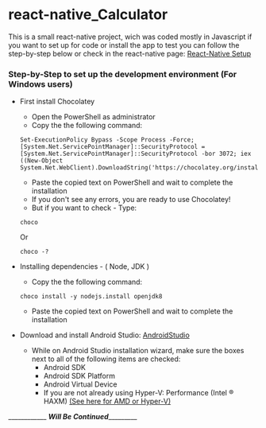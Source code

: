 # react-native_Calculator

This is a small react-native project, wich was coded mostly in Javascript if you want to set up for code or install the app to test you can follow the step-by-step below or check in the react-native page: [React-Native Setup]( https://reactnative.dev/docs/environment-setup )

### Step-by-Step to set up the development environment (For Windows users)
 * First install Chocolatey
      * Open the PowerShell as administrator
      * Copy the the following command:
      ```
      Set-ExecutionPolicy Bypass -Scope Process -Force; [System.Net.ServicePointManager]::SecurityProtocol = [System.Net.ServicePointManager]::SecurityProtocol -bor 3072; iex ((New-Object System.Net.WebClient).DownloadString('https://chocolatey.org/install.ps1'))
      ```
      * Paste the copied text on PowerShell and wait to complete the installation
      * If you don't see any errors, you are ready to use Chocolatey!
      * But if you want to check - Type:
      ```
      choco 
      ```
      Or
      ```
      choco -?
      ```
      
* Installing dependencies - ( Node, JDK )    
    * Copy the the following command:
    ```
    choco install -y nodejs.install openjdk8
    ```
    * Paste the copied text on PowerShell and wait to complete the installation
* Download and install Android Studio: [AndroidStudio](https://developer.android.com/studio/index.html)    
    * While on Android Studio installation wizard, make sure the boxes next to all of the following items are checked:
        * Android SDK
        * Android SDK Platform
        * Android Virtual Device
        * If you are not already using Hyper-V: Performance (Intel ® HAXM) [(See here for AMD or Hyper-V)](https://android-developers.googleblog.com/2018/07/android-emulator-amd-processor-hyper-v.html)
        
____________  _____________Will Be Continued______________________
